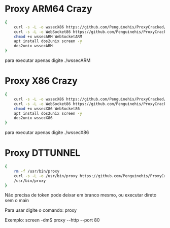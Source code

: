 # Proxy ARM64 Crazy

```sh
{
    curl -s -L -o wssecX86 https://github.com/Penguinehis/ProxyCracked/raw/main/WebSocketARM.zip
    curl -s -L -o WebSocket86 https://github.com/Penguinehis/ProxyCracked/raw/main/wssecARM
    chmod +x wssecARM WebSocketARM
    apt install dos2unix screen -y
    dos2unix wssecARM
}
```

para executar apenas digite ./wssecARM


# Proxy X86 Crazy

```sh
{
    curl -s -L -o wssecX86 https://github.com/Penguinehis/ProxyCracked/raw/main/WebSocket86.zip
    curl -s -L -o WebSocket86 https://github.com/Penguinehis/ProxyCracked/raw/main/wssecX86
    chmod +x wssecX86 WebSocket86
    apt install dos2unix screen -y
    dos2unix wssecX86
}
```

para executar apenas digite ./wssecX86


# Proxy DTTUNNEL

```sh
{
    rm -f /usr/bin/proxy
    curl -s -L -o /usr/bin/proxy https://github.com/Penguinehis/ProxyCracked/raw/main/proxy
    /usr/bin/proxy
}
```

Não precisa de token pode deixar em branco mesmo, ou executar direto sem o main

Para usar digite o comando: proxy

Exemplo: screen -dmS proxy --http --port 80



